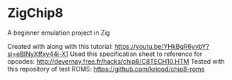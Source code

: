 # ZigChip8

A beginner emulation project in Zig

Created with along with this tutorial: https://youtu.be/YHkBgR6yvbY?si=eBINyXffxy44i-X1
Used this specification sheet to reference for opcodes: http://devernay.free.fr/hacks/chip8/C8TECH10.HTM
Tested with this repository of test ROMS: https://github.com/kripod/chip8-roms

